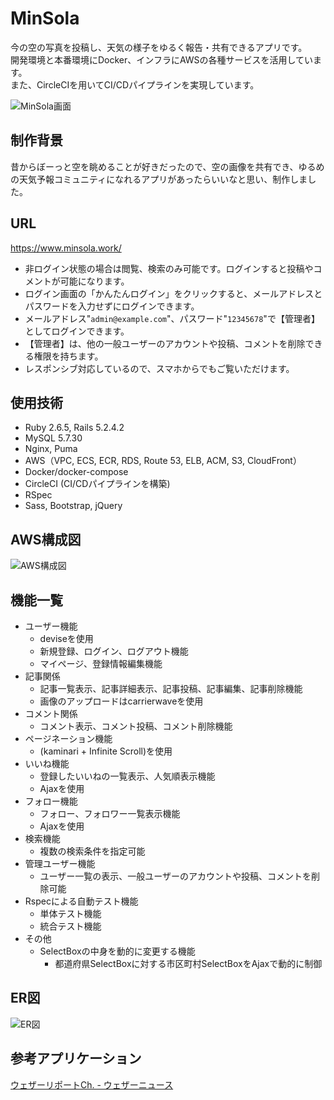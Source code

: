 # MinSola
今の空の写真を投稿し、天気の様子をゆるく報告・共有できるアプリです。<br>
開発環境と本番環境にDocker、インフラにAWSの各種サービスを活用しています。<br>
また、CircleCIを用いてCI/CDパイプラインを実現しています。

![MinSola画面](https://user-images.githubusercontent.com/62027190/81408814-e1e1dc00-9178-11ea-9304-83876c71af6e.png)

## 制作背景
昔からぼーっと空を眺めることが好きだったので、空の画像を共有でき、ゆるめの天気予報コミュニティになれるアプリがあったらいいなと思い、制作しました。

## URL
https://www.minsola.work/ <br>
- 非ログイン状態の場合は閲覧、検索のみ可能です。ログインすると投稿やコメントが可能になります。<br>
- ログイン画面の「かんたんログイン」をクリックすると、メールアドレスとパスワードを入力せずにログインできます。<br>
- メールアドレス"`admin@example.com`"、パスワード"`12345678`"で【管理者】としてログインできます。<br>
- 【管理者】は、他の一般ユーザーのアカウントや投稿、コメントを削除できる権限を持ちます。<br>
- レスポンシブ対応しているので、スマホからでもご覧いただけます。

## 使用技術
- Ruby 2.6.5, Rails 5.2.4.2
- MySQL 5.7.30
- Nginx, Puma
- AWS（VPC, ECS, ECR, RDS, Route 53, ELB, ACM, S3, CloudFront）
- Docker/docker-compose
- CircleCI (CI/CDパイプラインを構築)
- RSpec
- Sass, Bootstrap, jQuery

## AWS構成図
![AWS構成図](https://user-images.githubusercontent.com/62027190/81407724-d7bede00-9176-11ea-8daf-bc4426d9668b.png)

## 機能一覧
- ユーザー機能
  - deviseを使用
  - 新規登録、ログイン、ログアウト機能
  - マイページ、登録情報編集機能
- 記事関係
  - 記事一覧表示、記事詳細表示、記事投稿、記事編集、記事削除機能
  - 画像のアップロードはcarrierwaveを使用
- コメント関係
  - コメント表示、コメント投稿、コメント削除機能
- ページネーション機能
  - (kaminari + Infinite Scroll)を使用
- いいね機能
  - 登録したいいねの一覧表示、人気順表示機能
  - Ajaxを使用
- フォロー機能
  - フォロー、フォロワー一覧表示機能
  - Ajaxを使用
- 検索機能
  - 複数の検索条件を指定可能
- 管理ユーザー機能
  - ユーザー一覧の表示、一般ユーザーのアカウントや投稿、コメントを削除可能
- Rspecによる自動テスト機能
  - 単体テスト機能
  - 統合テスト機能
- その他
  - SelectBoxの中身を動的に変更する機能
    - 都道府県SelectBoxに対する市区町村SelectBoxをAjaxで動的に制御

## ER図
![ER図](https://user-images.githubusercontent.com/62027190/80856252-3372fe00-8c83-11ea-8165-75f6cd0f37c7.png)

## 参考アプリケーション
[ウェザーリポートCh. - ウェザーニュース](http://weathernews.jp/s/report/read/index.html)